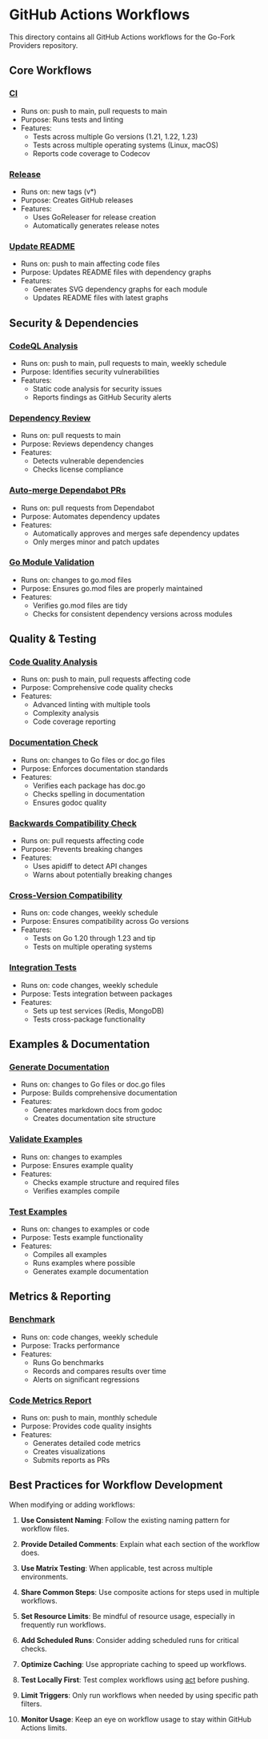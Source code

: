 # GitHub Actions Workflows

This directory contains all GitHub Actions workflows for the Go-Fork Providers repository.

## Core Workflows

### [CI](ci.yml)
- Runs on: push to main, pull requests to main
- Purpose: Runs tests and linting
- Features:
  - Tests across multiple Go versions (1.21, 1.22, 1.23)
  - Tests across multiple operating systems (Linux, macOS)
  - Reports code coverage to Codecov

### [Release](release.yml)
- Runs on: new tags (v*)
- Purpose: Creates GitHub releases
- Features:
  - Uses GoReleaser for release creation
  - Automatically generates release notes

### [Update README](update-readme.yml)
- Runs on: push to main affecting code files
- Purpose: Updates README files with dependency graphs
- Features:
  - Generates SVG dependency graphs for each module
  - Updates README files with latest graphs

## Security & Dependencies

### [CodeQL Analysis](codeql-analysis.yml)
- Runs on: push to main, pull requests to main, weekly schedule
- Purpose: Identifies security vulnerabilities
- Features:
  - Static code analysis for security issues
  - Reports findings as GitHub Security alerts

### [Dependency Review](dependency-review.yml)
- Runs on: pull requests to main
- Purpose: Reviews dependency changes
- Features:
  - Detects vulnerable dependencies
  - Checks license compliance

### [Auto-merge Dependabot PRs](auto-merge-dependabot.yml)
- Runs on: pull requests from Dependabot
- Purpose: Automates dependency updates
- Features:
  - Automatically approves and merges safe dependency updates
  - Only merges minor and patch updates

### [Go Module Validation](go-mod-validation.yml)
- Runs on: changes to go.mod files
- Purpose: Ensures go.mod files are properly maintained
- Features:
  - Verifies go.mod files are tidy
  - Checks for consistent dependency versions across modules

## Quality & Testing

### [Code Quality Analysis](code-quality.yml)
- Runs on: push to main, pull requests affecting code
- Purpose: Comprehensive code quality checks
- Features:
  - Advanced linting with multiple tools
  - Complexity analysis
  - Code coverage reporting

### [Documentation Check](doc-check.yml)
- Runs on: changes to Go files or doc.go files
- Purpose: Enforces documentation standards
- Features:
  - Verifies each package has doc.go
  - Checks spelling in documentation
  - Ensures godoc quality

### [Backwards Compatibility Check](compatibility-check.yml)
- Runs on: pull requests affecting code
- Purpose: Prevents breaking changes
- Features:
  - Uses apidiff to detect API changes
  - Warns about potentially breaking changes

### [Cross-Version Compatibility](cross-version-check.yml)
- Runs on: code changes, weekly schedule
- Purpose: Ensures compatibility across Go versions
- Features:
  - Tests on Go 1.20 through 1.23 and tip
  - Tests on multiple operating systems

### [Integration Tests](integration-tests.yml)
- Runs on: code changes, weekly schedule
- Purpose: Tests integration between packages
- Features:
  - Sets up test services (Redis, MongoDB)
  - Tests cross-package functionality

## Examples & Documentation

### [Generate Documentation](docs.yml)
- Runs on: changes to Go files or doc.go files
- Purpose: Builds comprehensive documentation
- Features:
  - Generates markdown docs from godoc
  - Creates documentation site structure

### [Validate Examples](examples.yml)
- Runs on: changes to examples
- Purpose: Ensures example quality
- Features:
  - Checks example structure and required files
  - Verifies examples compile

### [Test Examples](examples-test.yml)
- Runs on: changes to examples or code
- Purpose: Tests example functionality
- Features:
  - Compiles all examples
  - Runs examples where possible
  - Generates example documentation

## Metrics & Reporting

### [Benchmark](benchmark.yml)
- Runs on: code changes, weekly schedule
- Purpose: Tracks performance
- Features:
  - Runs Go benchmarks
  - Records and compares results over time
  - Alerts on significant regressions

### [Code Metrics Report](metrics-report.yml)
- Runs on: push to main, monthly schedule
- Purpose: Provides code quality insights
- Features:
  - Generates detailed code metrics
  - Creates visualizations
  - Submits reports as PRs

## Best Practices for Workflow Development

When modifying or adding workflows:

1. **Use Consistent Naming**: Follow the existing naming pattern for workflow files.

2. **Provide Detailed Comments**: Explain what each section of the workflow does.

3. **Use Matrix Testing**: When applicable, test across multiple environments.

4. **Share Common Steps**: Use composite actions for steps used in multiple workflows.

5. **Set Resource Limits**: Be mindful of resource usage, especially in frequently run workflows.

6. **Add Scheduled Runs**: Consider adding scheduled runs for critical checks.

7. **Optimize Caching**: Use appropriate caching to speed up workflows.

8. **Test Locally First**: Test complex workflows using [act](https://github.com/nektos/act) before pushing.

9. **Limit Triggers**: Only run workflows when needed by using specific path filters.

10. **Monitor Usage**: Keep an eye on workflow usage to stay within GitHub Actions limits.

